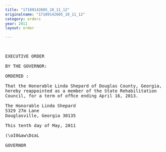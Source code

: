 ```yaml
---
title: "17189142605_10_11_12"
originalname: "17189142605_10_11_12"
category: orders
year: 2011
layout: order

---
```

<pre>
 

EXECUTIVE ORDER

BY THE GOVERNOR:

ORDERED :

That the Honorable Linda Shepard of Douglas County, Georgia, is
hereby reappointed as a member of the State Rehabilitation
Council, for a term of ofﬁce ending April 16, 2013.

The Honorable Linda Shepard
5329 27m Lane
Douglasville, Georgia 30135

This tenth day of May, 2011

(\oI0&aw\D¢aL

GOVERNOR

</pre>
